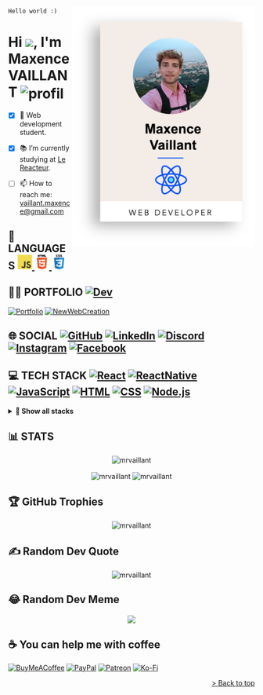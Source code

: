 <div id="top"></div>

`Hello world :)`
<a href="https://www.maxencevaillant.fr/" target="_blank">
<img align="right" height="490em" src="https://github.com/GitMaxence/GitMaxence/blob/main/git-card.png?raw=true"/>
</a>
<h1 align="left">Hi <img src="https://raw.githubusercontent.com/kaueMarques/kaueMarques/master/hi.gif" height="30px">, I'm Maxence VAILLANT
   <img align="center" src="https://img.shields.io/badge/-Utilitarian designer-0050FF?style=social&logo=WhiteSource&logoColor=black" alt="profil"/></h1>

- [x] 🌱 Web development student.<br>
- [x] 📚 I’m currently studying at [Le Reacteur](https://github.com/lereacteur).
- [ ] 📫 How to reach me: vaillant.maxence@gmail.com


## 💬 LANGUAGES  <a href="https://developer.mozilla.org/en-US/docs/Web/JavaScript" target="_blank" rel="noreferrer"> <img src="https://raw.githubusercontent.com/devicons/devicon/master/icons/javascript/javascript-original.svg" alt="javascript" width="30" height="30"></a><a href="https://www.w3.org/html/" target="_blank" rel="noreferrer"> <img src="https://raw.githubusercontent.com/devicons/devicon/master/icons/html5/html5-original-wordmark.svg" alt="html5" width="30" height="30"/></a><a href="https://www.w3schools.com/css/" target="_blank" rel="noreferrer"> <img src="https://raw.githubusercontent.com/devicons/devicon/master/icons/css3/css3-original-wordmark.svg" alt="css3" width="30" height="30"/> </a>


## 👨‍💻 PORTFOLIO  [![Dev](https://img.shields.io/badge/-mrvaillant.tech-272B36?style=flat&labelColor=E7758B&logo=github&logoColor=272B36)](https://www.mrvaillant.tech)
[![Portfolio](https://img.shields.io/badge/-maxencevaillant.fr-0050FF?style=flat&labelColor=E6DACE&logo=Pinboard&logoColor=0050FF)](https://www.maxencevaillant.fr) [![NewWebCreation](https://img.shields.io/badge/-New__Web__Création.fr-001246?style=flat&labelColor=FB5604&logo=Wix&logoColor=white)](https://www.newwebcreation.fr)


## 🌐 SOCIAL  [![GitHub](https://img.shields.io/badge/-GitHub-05122A?style=flat&logo=github)](https://github.com/MrVaillant) [![LinkedIn](https://img.shields.io/badge/LinkedIn-05122A?logo=linkedin&labelColor=0A66C2&logoColor=white)](https://linkedin.com/in/maxence-vaillant)  [![Discord](https://img.shields.io/badge/Discord-05122A?logo=discord&labelColor=5865F2&logoColor=white)](https://discord.com/channels/@VAILLANTMaxence#2056) [![Instagram](https://img.shields.io/badge/Instagram-05122A?logo=Instagram&labelColor=E4405F&logoColor=white)](https://instagram.com/maxencevaillant) [![Facebook](https://img.shields.io/badge/Facebook-05122A?logo=Facebook&labelColor=1877F2&logoColor=white)](https://facebook.com/maxence.vaillant)


## 💻  TECH STACK  [![React](https://img.shields.io/badge/-React-05122A?style=flat&logo=react)](https://fr.reactjs.org/)&nbsp;[![ReactNative](https://img.shields.io/badge/-ReactNative-05122A?style=flat&logo=react)](https://reactnative.dev/)&nbsp;[![JavaScript](https://img.shields.io/badge/-JavaScript-05122A?style=flat&logo=javascript)](https://developer.mozilla.org/fr/docs/Web/JavaScript)&nbsp;[![HTML](https://img.shields.io/badge/-HTML5-05122A?style=flat&logo=HTML5)](https://developer.mozilla.org/fr/docs/Glossary/HTML5)&nbsp;[![CSS](https://img.shields.io/badge/-CSS3-05122A?style=flat&logo=CSS3&logoColor=1572B6)](https://developer.mozilla.org/en-US/docs/Web/CSS)&nbsp;[![Node.js](https://img.shields.io/badge/-Node.js-05122A?style=flat&logo=node.js)](https://nodejs.org/en/docs/)&nbsp;

<details><summary><b>  👀 Show all stacks </b></summary>

#### > Language
   [![JavaScript](https://img.shields.io/badge/JavaScript-%23323330.svg?style=flat&logo=javascript&logoColor=%23F7DF1E)](https://developer.mozilla.org/fr/docs/Web/JavaScript)
   [![HTML5](https://img.shields.io/badge/HTML5-%23E34F26.svg?style=flat&logo=HTML5&logoColor=white)](https://developer.mozilla.org/fr/docs/Glossary/HTML5)
   [![CSS3](https://img.shields.io/badge/CSS3-%231572B6.svg?style=flat&logo=css3&logoColor=white)](https://developer.mozilla.org/en-US/docs/Web/CSS)
   [![TypeScript](https://img.shields.io/badge/TypeScript-%23007ACC.svg?style=flat&logo=typescript&logoColor=white)](https://www.typescriptlang.org/docs/)
   [![Markdown](https://img.shields.io/badge/Markdown-369FE7?style=flat&logo=markdown&logoColor=white)](https://www.markdownguide.org/)
   [![Swift](https://img.shields.io/badge/Swift-F54A2A?style=flat&logo=swift&logoColor=white)](https://developer.apple.com/documentation/swift)
   [![Saas](https://img.shields.io/badge/Saas-CF649A?style=flat&logo=saas&logoColor=white)](https://sass-lang.com/documentation/)

#### > Hosting/Saas
   [![Netlify](https://img.shields.io/badge/Netlify-%23000000.svg?style=flat&logo=netlify&logoColor=#00C7B7)](https://docs.netlify.com/)
   [![Heroku](https://img.shields.io/badge/Heroku-%23430098.svg?style=flat&logo=heroku&logoColor=white)](https://devcenter.heroku.com/)
   [![Mailgun](https://img.shields.io/badge/Mailgun-F06B66?style=flat&logo=Mailgun&logoColor=white)](https://documentation.mailgun.com/en/latest/)
   [![Cloudinary](https://img.shields.io/badge/Cloudinary-3448C5?style=flat&logo=GoogleCloud&logoColor=white)](https://cloudinary.com/documentation)

#### > Frameworks, Plateforms & Libraries
   [![NodeJS](https://img.shields.io/badge/node.JS-6DA55F?style=flat&logo=node.js&logoColor=white)](https://nodejs.org/en/docs/) 
   [![React](https://img.shields.io/badge/React-%2320232a.svg?style=flat&logo=react&logoColor=%2361DAFB)](https://fr.reactjs.org/)
   [![React Native](https://img.shields.io/badge/React_Native-%2320232a.svg?style=flat&logo=react&logoColor=%2361DAFB)](https://reactnative.dev/)
   [![Express.js](https://img.shields.io/badge/Express.JS-%23404d59.svg?style=flat&logo=express&logoColor=%2361DAFB)](https://expressjs.com/)
   [![Next JS](https://img.shields.io/badge/Next-black?style=flat&logo=next.js&logoColor=white)](https://nextjs.org/docs)
   [![JestJs](https://img.shields.io/badge/-JestJs-05122A?style=flat&logo=Jest&logoColor=red)](https://jestjs.io/docs/getting-started)
   [![Npm](https://img.shields.io/badge/Npm-333333?style=flat&logo=npm&logoColor=white)](https://docs.npmjs.com/)
   [![Yarn](https://img.shields.io/badge/Yarn-%232C8EBB.svg?style=flat&logo=yarn&logoColor=white)](https://classic.yarnpkg.com/lang/en/docs/) 
   [![Postman](https://img.shields.io/badge/-Postman-FF6C37?style=flat&logo=Postman&logoColor=white)](https://learning.postman.com/docs/getting-started/introduction/)
   [![Expo](https://img.shields.io/badge/Expo-25292E?style=flat&logo=expo&logoColor=white)](https://docs.expo.dev/)
[![Storybook](https://img.shields.io/badge/Storybook-FF4785?style=flat&logo=storybook&logoColor=white)](https://storybook.js.org/docs/react/writing-docs/introduction)
[![Redux](https://img.shields.io/badge/Redux-764ABB?style=flat&logo=redux&logoColor=white)](https://redux.js.org/)
[![Zustand](https://img.shields.io/badge/Zustand-2657BD?style=flat&logo=zustand&logoColor=white)](https://docs.pmnd.rs/zustand/getting-started/introduction)
[![ReactRouter](https://img.shields.io/badge/ReactRouter-F44250?style=flat&logo=reactrouter&logoColor=white)](https://reactrouter.com/)
[![ReactNavigation](https://img.shields.io/badge/ReactNavigation-8B75C9?style=flat&logo=reactnavigation&logoColor=white)](https://reactnavigation.org/)

#### > Databases
   [![MongoDB](https://img.shields.io/badge/MongoDB-%234ea94b.svg?style=flat&logo=mongodb&logoColor=white)](https://www.mongodb.com/docs/)

#### > Design & Prototype
   [![Figma](https://img.shields.io/badge/Figma-%23F24E1E.svg?style=flat&logo=figma&logoColor=white)](https://help.figma.com/hc/en-us)
   [![Marvel](https://img.shields.io/badge/Marvel-%1FB6FF?style=flat&logo=marvelapp&logoColor=white)](https://marvelapp.com/developers/documentation)
   [![FontAwesome](https://img.shields.io/badge/FontAwesome-528DD7?style=flat&logo=FontAwesome&logoColor=white)](https://fontawesome.com/docs)
   [![Unsplash](https://img.shields.io/badge/Unsplash-000000?style=flat&logo=Unsplash&logoColor=white)](https://unsplash.com/documentation)
   [![Powerpoint](https://img.shields.io/badge/MS_Powerpoint-B7472A?style=flat&logo=MicrosoftPowerPoint&logoColor=white)](https://support.microsoft.com/fr-fr/powerpoint)

#### > Collaborative
   [![Notion](https://img.shields.io/badge/Notion-%23000000.svg?style=flat&logo=notion&logoColor=white)](https://www.notion.so/fr-fr/help/guides/category/documentation)
   [![Git](https://img.shields.io/badge/-Git-F05032?style=flat&logo=git&logoColor=white)](https://git-scm.com/doc)
   [![Slack](https://img.shields.io/badge/-Slack-4A154B?style=flat&logo=Slack&logoColor=white)](https://api.slack.com/docs)
   [![Discord](https://img.shields.io/badge/-Discord-5865F2?style=flat&logo=Discord&logoColor=white)](https://discord.com/developers/docs/intro)

#### > LowCode
   [![Wix](https://img.shields.io/badge/-Velo_by_WiX-0C6EFC?style=flat&logo=Wix&logoColor=black)](https://www.wix.com/velo/reference/api-overview/introduction)

</details>


## 📊 STATS

<p align="center"><img align="center" src="https://github-readme-stats.vercel.app/api/top-langs?username=mrvaillant&show_icons=true&locale=en&layout=compact" alt="mrvaillant" /></p>

<p align="center"><img align="center" src="https://github-readme-stats.vercel.app/api?username=mrvaillant&show_icons=true&locale=en" alt="mrvaillant" /> <img align="center" src="https://github-readme-streak-stats.herokuapp.com/?user=mrvaillant&" alt="mrvaillant" /></p>


## 🏆 GitHub Trophies
<p align="center"><img align="center" src="https://github-profile-trophy.vercel.app/?username=mrvaillant&theme=flat&no-frame=false&no-bg=false&margin-w=4" alt="mrvaillant" /></p>


## ✍️ Random Dev Quote

<p align="center"><img align="center" src="https://quotes-github-readme.vercel.app/api?type=horizontal&theme=radical" alt="mrvaillant" /></p>


## 😂 Random Dev Meme

<p align="center"><img align="center" src="https://random-memer.herokuapp.com/" width="300px" /></p>


## ☕ You can help me with coffee

[![BuyMeACoffee](https://img.shields.io/badge/Buy%20Me%20a%20Coffee-ffdd00?style=for-the-badge&logo=buy-me-a-coffee&logoColor=black)](https://buymeacoffee.com/maxencevaillant) [![PayPal](https://img.shields.io/badge/PayPal-00457C?style=for-the-badge&logo=paypal&logoColor=white)](https://paypal.me/maxencevaillant) [![Patreon](https://img.shields.io/badge/Patreon-F96854?style=for-the-badge&logo=patreon&logoColor=white)](https://patreon.com/maxencevaillant) [![Ko-Fi](https://img.shields.io/badge/Ko--fi-F16061?style=for-the-badge&logo=ko-fi&logoColor=white)](https://ko-fi.com/maxencevaillant)

<p align="right"><a href="#top">> Back to top</a></p>


<!--
**MrVaillant.MrVaillant** is a ✨ _special_ ✨ repository because its `README.md` (this file) appears on your GitHub profile.

```sh
See you later :)
```
-->
